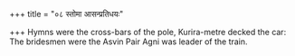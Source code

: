 +++
title = "०८ स्तोमा आसन्प्रतिधयः"

+++
Hymns were the cross-bars of the pole, Kurira-metre decked the car:  
     The bridesmen were the Asvin Pair Agni was leader of the train.